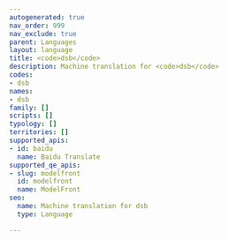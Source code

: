 ```yaml
---
autogenerated: true
nav_order: 999
nav_exclude: true
parent: Languages
layout: language
title: <code>dsb</code>
description: Machine translation for <code>dsb</code>
codes:
- dsb
names:
- dsb
family: []
scripts: []
typology: []
territories: []
supported_apis:
- id: baidu
  name: Baidu Translate
supported_qe_apis:
- slug: modelfront
  id: modelfront
  name: ModelFront
seo:
  name: Machine translation for dsb
  type: Language

---
```


